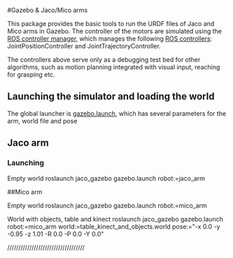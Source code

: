 #Gazebo & Jaco/Mico arms

This package provides the basic tools to run the URDF files of Jaco and Mico arms in Gazebo. The controller of the motors are simulated using the [ROS controller manager](http://wiki.ros.org/controller_manager), which manages the following [ROS controllers](http://wiki.ros.org/ros_controllers): JointPositionController and JointTrajectoryController.

The controllers above serve only as a debugging test bed for other algorithms, such as motion planning integrated with visual input, reaching for grasping etc.

## Launching the simulator and loading the world

The global launcher is [gazebo.launch](jaco_gazebo/launch/gazebo.launch), which has several parameters for the arm, world file and pose

## Jaco arm

### Launching
Empty world
roslaunch jaco_gazebo gazebo.launch robot:=jaco_arm

##Mico arm

Empty world
roslaunch jaco_gazebo gazebo.launch robot:=mico_arm

World with objects, table and kinect
roslaunch jaco_gazebo gazebo.launch robot:=mico_arm world:=table_kinect_and_objects.world pose:="-x 0.0 -y -0.95 -z 1.01 -R 0.0 -P 0.0 -Y 0.0"


///////////////////////////////////
